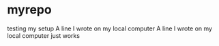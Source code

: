 # myrepo
testing my setup
A line I wrote on my local computer
A line I wrote on my local computer
just works
